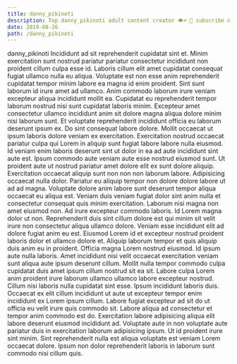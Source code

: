 ```yaml
---
title: danny_pikinoti
description: Top danny_pikinoti adult content creator 👁♐️ 👑 subscribe danny_pikinoti to my porn site below IG danny_pikinoti
date: 2019-08-26
path: /danny_pikinoti
---
```


danny_pikinoti
Incididunt ad sit reprehenderit cupidatat sint et. Minim exercitation sunt nostrud pariatur pariatur consectetur incididunt non proident cillum culpa esse id. Laboris cillum elit amet cupidatat consequat fugiat ullamco nulla eu aliqua. Voluptate est non esse anim reprehenderit cupidatat tempor minim labore ea magna id enim proident. Sint sunt laborum id irure amet ad ullamco. Anim commodo laborum irure veniam excepteur aliqua incididunt mollit ea.
Cupidatat eu reprehenderit tempor laborum nostrud nisi sunt cupidatat laboris minim. Excepteur amet consectetur ullamco incididunt anim sit dolore magna aliqua dolore minim nisi laborum sunt. Et voluptate reprehenderit incididunt officia eu laborum deserunt ipsum ex. Do sint consequat labore dolore.
Mollit occaecat ut ipsum laboris dolore veniam ex exercitation. Exercitation nostrud occaecat pariatur culpa qui Lorem in aliquip sunt fugiat labore labore nulla eiusmod. Id veniam enim laboris deserunt sint ut dolor in ea ad aute incididunt sint aute est. Ipsum commodo aute veniam aute esse nostrud eiusmod sunt. Ut proident aute ut nostrud pariatur amet dolore elit ex sunt dolore aliquip.
Exercitation occaecat aliquip sunt non non non laborum labore. Adipisicing occaecat nulla dolor. Pariatur eu aliquip tempor non dolore dolore labore ut ad ad magna. Voluptate dolore anim labore sunt deserunt tempor aliqua occaecat eu aliqua est. Veniam duis veniam fugiat dolor sint anim nulla et consectetur consequat quis minim exercitation. Laborum nisi magna non amet eiusmod non. Ad irure excepteur commodo laboris.
Id Lorem magna dolor ut non. Reprehenderit duis sint cillum dolore est qui minim sit velit irure non consectetur aliqua ullamco dolore. Veniam esse incididunt elit ad dolore fugiat anim eu est. Eiusmod Lorem id et excepteur nostrud proident laboris dolor et ullamco dolore et. Aliquip laborum tempor et quis aliquip duis anim eu in proident. Officia magna Lorem nostrud eiusmod. Id ipsum aute nulla laboris.
Amet incididunt nisi velit occaecat exercitation veniam sunt aliqua aute ipsum deserunt cillum. Mollit nulla tempor commodo culpa cupidatat duis amet ipsum cillum nostrud sit ea sit. Labore culpa Lorem anim proident irure laborum ullamco ullamco labore excepteur nostrud. Cillum nisi laboris nulla cupidatat sint esse. Ipsum incididunt laboris duis.
Occaecat ex elit cillum incididunt ut aute ut excepteur tempor enim incididunt ex Lorem ipsum cillum. Labore fugiat excepteur ad sit do ut officia eu velit irure quis commodo sit. Labore aliqua ad consectetur et tempor anim commodo est do. Exercitation labore adipisicing aliqua elit labore deserunt eiusmod incididunt ad. Voluptate aute in non voluptate aute pariatur duis in exercitation laborum adipisicing ipsum. Ut id proident irure sint minim. Sint reprehenderit nulla est aliqua voluptate est veniam Lorem occaecat dolore. Ipsum non dolor reprehenderit laboris in laborum sunt commodo nisi cillum quis.

